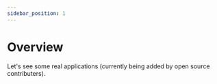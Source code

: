 ```yaml
---
sidebar_position: 1
---
```


# Overview

Let's see some real applications (currently being added by open source contributers).